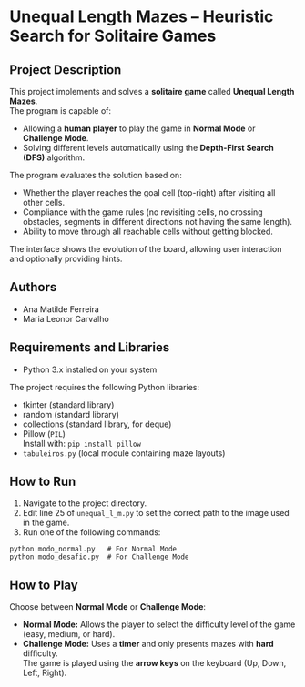 # Unequal Length Mazes – Heuristic Search for Solitaire Games

## Project Description
This project implements and solves a **solitaire game** called **Unequal Length Mazes**.  
The program is capable of:  
- Allowing a **human player** to play the game in **Normal Mode** or **Challenge Mode**.  
- Solving different levels automatically using the **Depth-First Search (DFS)** algorithm.  

The program evaluates the solution based on:  
- Whether the player reaches the goal cell (top-right) after visiting all other cells.  
- Compliance with the game rules (no revisiting cells, no crossing obstacles, segments in different directions not having the same length).  
- Ability to move through all reachable cells without getting blocked. 

The interface shows the evolution of the board, allowing user interaction and optionally providing hints.  

## Authors
- Ana Matilde Ferreira
- Maria Leonor Carvalho

## Requirements and Libraries
- Python 3.x installed on your system

The project requires the following Python libraries:
- tkinter (standard library)
- random (standard library)
- collections (standard library, for deque)
- Pillow (`PIL`)  
  Install with: `pip install pillow`
- `tabuleiros.py` (local module containing maze layouts)

## How to Run
1. Navigate to the project directory.  
3. Edit line 25 of `unequal_l_m.py` to set the correct path to the image used in the game.  
4. Run one of the following commands:  
```
python modo_normal.py   # For Normal Mode
python modo_desafio.py  # For Challenge Mode
```

## How to Play
Choose between **Normal Mode** or **Challenge Mode**:
- **Normal Mode:** Allows the player to select the difficulty level of the game (easy, medium, or hard).  
- **Challenge Mode:** Uses a **timer** and only presents mazes with **hard** difficulty.  
The game is played using the **arrow keys** on the keyboard (Up, Down, Left, Right).
